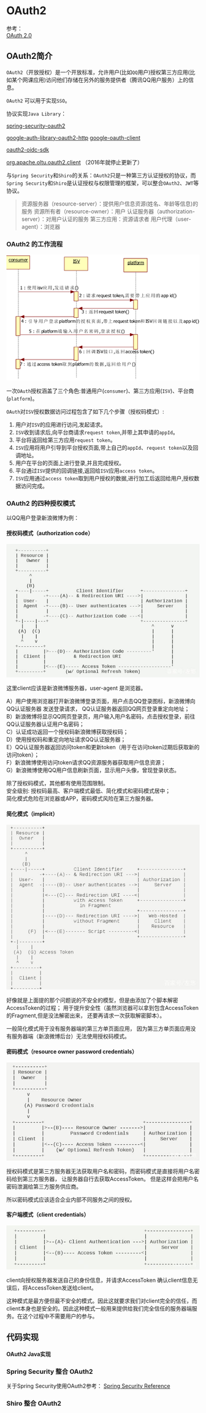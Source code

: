 # OAuth2

参考：  
[OAuth 2.0](https://oauth.net/2/)

## OAuth2简介

`OAuth2`（开放授权）是一个开放标准，允许用户(比如`QQ`用户)授权第三方应用(比如某个网课应用)访问他们存储在另外的服务提供者（腾讯QQ用户服务）上的信息。

`OAuth2` 可以用于实现`SSO`。

协议实现`Java Library`：

[spring-security-oauth2](https://mvnrepository.com/artifact/org.springframework.security.oauth/spring-security-oauth2)

[google-auth-library-oauth2-http](https://mvnrepository.com/artifact/com.google.auth/google-auth-library-oauth2-http) [google-oauth-client](https://mvnrepository.com/artifact/com.google.oauth-client/google-oauth-client)

 [oauth2-oidc-sdk](https://mvnrepository.com/artifact/com.nimbusds/oauth2-oidc-sdk)

 [org.apache.oltu.oauth2.client](https://mvnrepository.com/artifact/org.apache.oltu.oauth2/org.apache.oltu.oauth2.client) （2016年就停止更新了）

与`Spring Security`和`Shiro`的关系：`OAuth2`只是一种第三方认证授权的协议，而`Spring Security`和`Shiro`是认证授权与权限管理的框架，可以整合`OAuth2`、`JWT`等协议。

> 资源服务器（resource-server）：提供用户信息资源(姓名、年龄等信息)的服务 
> 资源所有者（resource-owner）：用户 
> 认证服务器（authorization-server）：对用户认证的服务 
> 第三方应用：资源请求者
> 用户代理（user-agent）：浏览器


### OAuth2 的工作流程

![](imgs/OAuth2工作流程.png)

一次`OAuth`授权涵盖了三个角色:普通用户(`consumer`)、第三方应用(`ISV`)、平台商(`platform`)。

`OAuth`对`ISV`授权数据访问过程包含了如下几个步骤（授权码模式）:

1. 用户对`ISV`的应用进行访问,发起请求。
2. `ISV`收到请求后,向平台商请求`request token`,并带上其申请的`appId`。
3. 平台将返回给第三方应用`request token`。
4. `ISV`应用将用户引导到平台授权页面,带上自己的`appId`、`request token`以及回调地址。
5. 用户在平台的页面上进行登录,并且完成授权。
6. 平台通过`ISV`提供的回调链接,返回给`ISV`应用`access token`。
7. `ISV`应用通过`access token`取到用户授权的数据,进行加工后返回给用户,授权数据访问完成。

### OAuth2 的四种授权模式

以QQ用户登录新浪微博为例：

#### 授权码模式（authorization code）

![](imgs/OAuth2授权码模式.jpeg)

这里client应该是新浪微博服务器，user-agent 是浏览器。

A）用户使用浏览器打开新浪微博登录页面，用户点击QQ登录图标，新浪微博向 QQ认证服务器 发送登录请求，
    QQ认证服务器返回QQ网页登录重定向地址；  
B）新浪微博将显示QQ网页登录页，用户输入用户名密码，点击授权登录，前往QQ认证服务器认证用户名密码；  
C）认证成功返回一个授权码新浪微博获取授权码；  
D）使用授权码和重定向地址请求QQ认证服务器；  
E）QQ认证服务器返回访问token和更新token（用于在访问token过期后获取新的访问token）；  
F）新浪微博使用访问token请求QQ资源服务器获取用户信息资源；  
G）新浪微博使用QQ用户信息刷新页面，显示用户头像，曾现登录状态。   

除了授权码模式，其他都有使用范围限制。  
安全级别: 授权码最高、客户端模式最低、简化模式和密码模式居中；  
简化模式危险在浏览器或APP，密码模式风险在第三方服务器。  

#### 简化模式（implicit）

![](imgs/OAuth2简化模式.jpeg)

好像就是上面提的那个问题说的不安全的模型，但是由添加了个脚本解密AccessToken的过程；
用于提升安全性（虽然浏览器可以拿到包含AccessToken的Fragment,但是没法解密出来，
还要再请求一次获取解密脚本）。

一般简化模式用于没有服务器端的第三方单页面应用，
因为第三方单页面应用没有服务器端（新浪微博后台）无法使用授权码模式。

#### 密码模式（resource owner password credentials）

![](imgs/OAuth2密码模式.jpeg)

授权码模式是第三方服务器无法获取用户名和密码，而密码模式是直接将用户名密码给到第三方服务器，
让服务器自行去获取AccessToken。
但是这样会把用户名密码泄漏给第三方服务供应商。

所以密码模式应该适合企业内部不同服务之间的授权。

#### 客户端模式（client credentials）

![](imgs/OAuth2客户端模式.jpeg)

client向授权服务器发送自己的身份信息，并请求AccessToken
确认client信息无误后，将AccessToken发送给client。

这种模式是最方便但最不安全的模式。因此这就要求我们对client完全的信任，而client本身也是安全的。因此这种模式一般用来提供给我们完全信任的服务器端服务。在这个过程中不需要用户的参与。



## 代码实现

#### OAuth2 Java实现

### Spring Security 整合 OAuth2

关于Spring Security使用OAuth2参考：
[Spring Security Reference](https://docs.spring.io/spring-security/site/docs/5.1.6.RELEASE/reference/htmlsingle)

### Shiro 整合 OAuth2